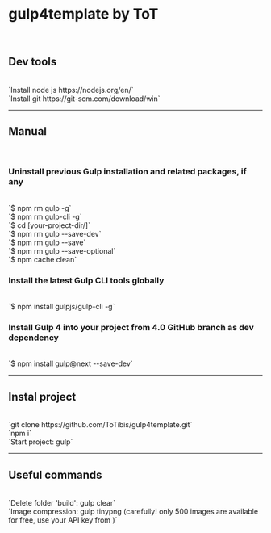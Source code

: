 <h1>gulp4template by ToT</h1>
<br>
<h2>Dev tools</h2>
<br>
`Install node js https://nodejs.org/en/`
<br>
`Install git https://git-scm.com/download/win`
<hr>
<h2>Manual</h2>
<br>
<h3>Uninstall previous Gulp installation and related packages, if any</h3>
<br>
`$ npm rm gulp -g`
<br>
`$ npm rm gulp-cli -g`
<br>
`$ cd [your-project-dir/]`
<br>
`$ npm rm gulp --save-dev`
<br>
`$ npm rm gulp --save`
<br>
`$ npm rm gulp --save-optional`
<br>
`$ npm cache clean`
<br>
<h3>Install the latest Gulp CLI tools globally</h3>
<br>
`$ npm install gulpjs/gulp-cli -g`
<br>
<h3> Install Gulp 4 into your project from 4.0 GitHub branch as dev dependency </h3>
<br>
`$ npm install gulp@next --save-dev`
<hr>
<h2>Instal project</h2>
<br>
`git clone https://github.com/ToTibis/gulp4template.git`
<br>
`npm i`
<br>
`Start project: gulp`
<hr>
<h2>Useful commands</h2>
<br>
`Delete folder 'build': gulp clear`
<br>
`Image compression: gulp tinypng (carefully! only 500 images are available for free, use your API key from <https://tinypng.com/developers>)`
<br>